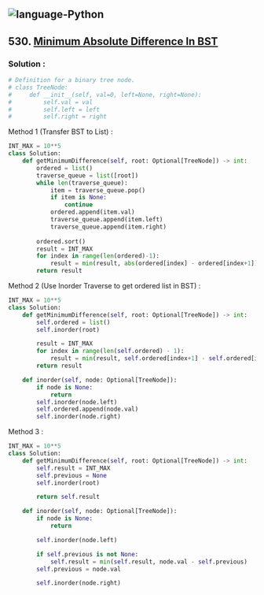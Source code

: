 ![language-Python](https://img.shields.io/badge/%20-Python-ffd43b?style=for-the-badge&logo=PYTHON)
---

## 530. [Minimum Absolute Difference In BST](https://leetcode.com/problems/minimum-absolute-difference-in-bst)

### Solution :

```python
# Definition for a binary tree node.
# class TreeNode:
#     def __init__(self, val=0, left=None, right=None):
#         self.val = val
#         self.left = left
#         self.right = right
```

Method 1 (Transfer BST to List) :
```python
INT_MAX = 10**5
class Solution:
    def getMinimumDifference(self, root: Optional[TreeNode]) -> int:
        ordered = list()
        traverse_queue = list([root])
        while len(traverse_queue):
            item = traverse_queue.pop()
            if item is None:
                continue
            ordered.append(item.val)
            traverse_queue.append(item.left)
            traverse_queue.append(item.right)
        
        ordered.sort()
        result = INT_MAX
        for index in range(len(ordered)-1):
            result = min(result, abs(ordered[index] - ordered[index+1]))
        return result
```

Method 2 (Use Inorder Traverse to get ordered list in BST) :
```python
INT_MAX = 10**5
class Solution:
    def getMinimumDifference(self, root: Optional[TreeNode]) -> int:
        self.ordered = list()
        self.inorder(root)

        result = INT_MAX
        for index in range(len(self.ordered) - 1):
            result = min(result, self.ordered[index+1] - self.ordered[index])
        return result

    def inorder(self, node: Optional[TreeNode]):
        if node is None:
            return
        self.inorder(node.left)
        self.ordered.append(node.val)
        self.inorder(node.right)
```

Method 3 :
```python
INT_MAX = 10**5
class Solution:
    def getMinimumDifference(self, root: Optional[TreeNode]) -> int:
        self.result = INT_MAX
        self.previous = None
        self.inorder(root)

        return self.result

    def inorder(self, node: Optional[TreeNode]):
        if node is None:
            return

        self.inorder(node.left)

        if self.previous is not None:
            self.result = min(self.result, node.val - self.previous)
        self.previous = node.val

        self.inorder(node.right)
```
